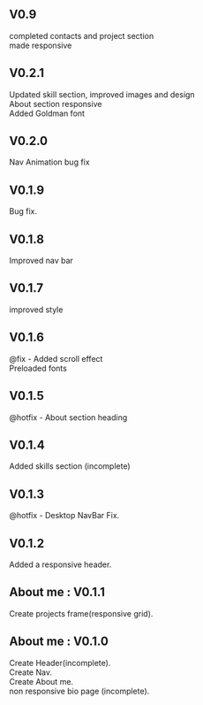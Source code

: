 ## V0.9

completed contacts and project section<br />
made responsive

## V0.2.1

Updated skill section, improved images and design<br />
About section responsive<br />
Added Goldman font<br />

## V0.2.0

Nav Animation bug fix<br />

## V0.1.9

Bug fix.<br />

## V0.1.8

Improved nav bar<br />

## V0.1.7

improved style<br />

## V0.1.6

@fix - Added scroll effect<br />
Preloaded fonts<br />

## V0.1.5

@hotfix - About section heading<br />

## V0.1.4

Added skills section (incomplete)<br />

## V0.1.3

@hotfix - Desktop NavBar Fix.<br />

## V0.1.2

Added a responsive header.<br />

## About me : V0.1.1

Create projects frame(responsive grid).<br />

## About me : V0.1.0

Create Header(incomplete).<br />
Create Nav.<br />
Create About me.<br />
non responsive bio page (incomplete).<br />
